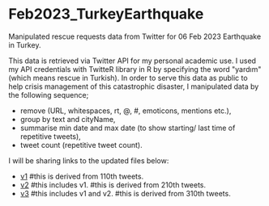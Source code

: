 # Feb2023_TurkeyEarthquake
Manipulated rescue requests data from Twitter for 06 Feb 2023 Earthquake in Turkey.


This data is retrieved via Twitter API for my personal academic use. I used my API credentials with TwitteR library in R by specifying the word "yardım" (which means rescue in Turkish). In order to serve this data as public to help crisis management of this catastrophic disaster, I manipulated data by the following sequence; 

- remove (URL, whitespaces, rt, @, #, emoticons, mentions etc.), 
- group by text and cityName, 
- summarise min date and max date (to show starting/ last time of repetitive tweets), 
- tweet count (repetitive tweet count).

I will be sharing links to the updated files below:
- [v1](rescueRequests_v1.csv) #this is derived from 110th tweets.
- [v2](rescueRequests_v2.csv) #this includes v1. #this is derived from 210th tweets.
- [v3](rescueRequests_v3.csv) #this includes v1 and v2. #this is derived from 310th tweets.

